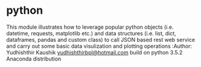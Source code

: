 # python
This module illustrates how to leverage popular python objects (i.e. datetime, requests, matplotlib etc.)
and data structures (i.e. list, dict, dataframes, pandas and custom class) to call JSON based
rest web service and carry out some basic data visulization and plotting operations
:Author: Yudhishthir Kaushik <yudhishthirbpl@hotmail.com>
build on python 3.5.2 Anaconda distribution
